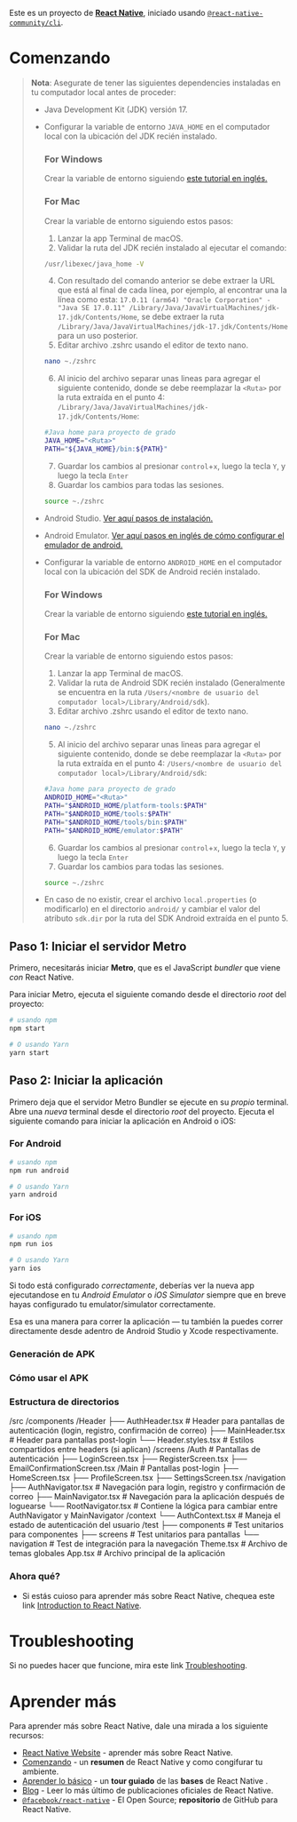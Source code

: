 Este es un proyecto de [**React Native**](https://reactnative.dev), iniciado usando [`@react-native-community/cli`](https://github.com/react-native-community/cli).

# Comenzando

>**Nota**: Asegurate de tener las siguientes dependencies instaladas en tu computador local antes de proceder:
> * Java Development Kit (JDK) versión 17.
> * Configurar la variable de entorno `JAVA_HOME` en el computador local con la ubicación del JDK recién instalado.
>   ### For Windows
>   Crear la variable de entorno siguiendo [este tutorial en inglés.](https://medium.com/@hawkdive26/how-to-create-new-environment-variables-in-windows-11-575c66f21381)
>   ### For Mac
>   Crear la variable de entorno siguiendo estos pasos:  
>   1. Lanzar la app Terminal de macOS.
>   3. Validar la ruta del JDK recién instalado al ejecutar el comando:
>   ```bash
>   /usr/libexec/java_home -V
>   ```
>   4. Con resultado del comando anterior se debe extraer la URL que está al final de cada línea, por ejemplo, al encontrar una la línea como esta: 
`17.0.11 (arm64) "Oracle Corporation" - "Java SE 17.0.11" /Library/Java/JavaVirtualMachines/jdk-17.jdk/Contents/Home`, se debe extraer la ruta `/Library/Java/JavaVirtualMachines/jdk-17.jdk/Contents/Home` para un uso posterior.
>   5. Editar archivo .zshrc usando el editor de texto nano. 
>   ```bash
>   nano ~./zshrc
>   ```
>   6. Al inicio del archivo separar unas lineas para agregar el siguiente contenido, donde se debe reemplazar la `<Ruta>` por la ruta extraída en el punto 4: `/Library/Java/JavaVirtualMachines/jdk-17.jdk/Contents/Home`:
>   ```bash
>   #Java home para proyecto de grado
>   JAVA_HOME="<Ruta>"
>   PATH="${JAVA_HOME}/bin:${PATH}"
>   ```
>   7. Guardar los cambios al presionar `control`+`x`, luego la tecla `Y`, y luego la tecla `Enter`
>   8. Guardar los cambios para todas las sesiones.
>   ```bash
>   source ~./zshrc
>   ```
>   
> * Android Studio. [Ver aquí pasos de instalación.](https://developer.android.com/codelabs/basic-android-kotlin-compose-install-android-studio?hl=es-419#0)
> * Android Emulator. [Ver aquí pasos en inglés de cómo configurar el emulador de android.](https://medium.com/@abdalqader27.najjar/how-to-install-emulator-on-android-studio-95eb101e604b)
> * Configurar la variable de entorno `ANDROID_HOME` en el computador local con la ubicación del SDK de Android recién instalado.
>   ### For Windows
>   Crear la variable de entorno siguiendo [este tutorial en inglés.](https://medium.com/@hawkdive26/how-to-create-new-environment-variables-in-windows-11-575c66f21381)
>   ### For Mac
>   Crear la variable de entorno siguiendo estos pasos:  
>   1. Lanzar la app Terminal de macOS.
>   3. Validar la ruta de Android SDK recién instalado (Generalmente se encuentra en la ruta `/Users/<nombre de usuario del computador local>/Library/Android/sdk`).
>   4. Editar archivo .zshrc usando el editor de texto nano. 
>   ```bash
>   nano ~./zshrc
>   ```
>   5. Al inicio del archivo separar unas lineas para agregar el siguiente contenido, donde se debe reemplazar la `<Ruta>` por la ruta extraída en el punto 4: `/Users/<nombre de usuario del computador local>/Library/Android/sdk`:
>   ```bash
>   #Java home para proyecto de grado
>   ANDROID_HOME="<Ruta>"
>   PATH="$ANDROID_HOME/platform-tools:$PATH"
>   PATH="$ANDROID_HOME/tools:$PATH"
>   PATH="$ANDROID_HOME/tools/bin:$PATH"   
>   PATH="$ANDROID_HOME/emulator:$PATH"
>   ```
>   6. Guardar los cambios al presionar `control`+`x`, luego la tecla `Y`, y luego la tecla `Enter`
>   7. Guardar los cambios para todas las sesiones.
>   ```bash
>   source ~./zshrc
>   ```
>
> * En caso de no existir, crear el archivo `local.properties` (o modificarlo) en el directorio `android/` y cambiar el valor del atributo `sdk.dir` por la ruta del SDK Android extraída en el punto 5.
>
## Paso 1: Iniciar el servidor Metro

Primero, necesitarás iniciar **Metro**, que es el JavaScript _bundler_ que viene _con_ React Native.

Para iniciar Metro, ejecuta el siguiente comando desde el directorio _root_ del proyecto:

```bash
# usando npm
npm start

# O usando Yarn
yarn start
```

## Paso 2: Iniciar la aplicación

Primero deja que el servidor Metro Bundler se ejecute en su _propio_ terminal. Abre una _nueva_ terminal desde el directorio _root_ del proyecto. Ejecuta el siguiente comando para iniciar la aplicación en Android o iOS:

### For Android

```bash
# usando npm
npm run android

# O usando Yarn
yarn android
```

### For iOS

```bash
# usando npm
npm run ios

# O usando Yarn
yarn ios
```

Si todo está configurado _correctamente_, deberías ver la nueva app ejecutandose en  tu _Android Emulator_ o _iOS Simulator_ siempre que en breve hayas configurado tu emulator/simulator correctamente.

Esa es una manera para correr la aplicación — tu también la puedes correr directamente desde adentro de Android Studio y Xcode respectivamente.

### Generación de APK

### Cómo usar el APK

### Estructura de directorios
/src
  /components
    /Header
      ├── AuthHeader.tsx        # Header para pantallas de autenticación (login, registro, confirmación de correo)
      ├── MainHeader.tsx        # Header para pantallas post-login
      └── Header.styles.tsx     # Estilos compartidos entre headers (si aplican)
  /screens
    /Auth                      # Pantallas de autenticación
      ├── LoginScreen.tsx
      ├── RegisterScreen.tsx
      ├── EmailConfirmationScreen.tsx
    /Main                      # Pantallas post-login
      ├── HomeScreen.tsx
      ├── ProfileScreen.tsx
      ├── SettingsScreen.tsx
  /navigation
    ├── AuthNavigator.tsx        # Navegación para login, registro y confirmación de correo
    ├── MainNavigator.tsx        # Navegación para la aplicación después de loguearse
    └── RootNavigator.tsx        # Contiene la lógica para cambiar entre AuthNavigator y MainNavigator
  /context
    └── AuthContext.tsx          # Maneja el estado de autenticación del usuario
  /test
    ├── components              # Test unitarios para componentes
    ├── screens                 # Test unitarios para pantallas
    └── navigation              # Test de integración para la navegación
  Theme.tsx                     # Archivo de temas globales
App.tsx                         # Archivo principal de la aplicación

### Ahora qué?

- Si estás cuioso para aprender más sobre React Native, chequea este link [Introduction to React Native](https://reactnative.dev/docs/getting-started).

# Troubleshooting

Si no puedes hacer que funcione, mira este link [Troubleshooting](https://reactnative.dev/docs/troubleshooting).

# Aprender más

Para aprender más sobre React Native, dale una mirada a los siguiente recursos:

- [React Native Website](https://reactnative.dev) - aprender más sobre React Native.
- [Comenzando](https://reactnative.dev/docs/environment-setup) - un **resumen** de React Native y como congifurar tu ambiente.
- [Aprender lo básico](https://reactnative.dev/docs/getting-started) - un **tour guiado** de las **bases** de React Native .
- [Blog](https://reactnative.dev/blog) - Leer lo más último de publicaciones oficiales de React Native.
- [`@facebook/react-native`](https://github.com/facebook/react-native) - El Open Source; **repositorio** de GitHub para React Native.
